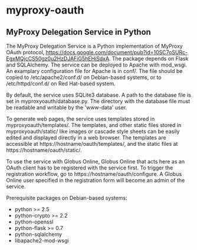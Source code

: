 myproxy-oauth
=============

MyProxy Delegation Service in Python
------------------------------------

The MyProxy Delegation Service is a Python implementation of MyProxy OAuth
protocol, https://docs.google.com/document/pub?id=10SC7oSURc-EgxMQjcCS50gz0u2HzDJAFiG5hEHiSdxA.
The package depends on Flask and SQLAlchemy. The service can be deployed to
Apache with mod_wsgi. An examplary configuration file for Apache is in conf/.
The file should be copied to /etc/apache2/conf.d/ on Debian-based systems, or
to /etc/httpd/conf.d/ on Red Hat-based system.

By default, the service uses SQLite3 database. A path to the database file is set
in myproxyoauth/database.py. The directory with the database file must be
readable and writable by the 'www-data' user.

To generate web pages, the service uses templates stored in
myproxyoauth/templates/. The templates, and other static files stored in
myproxyoauth/static/ like images or cascade style sheets can be easily edited
and displayed directly in a web browser. The templates are accessible at
https://hostname/oauth/templates/, and the static files at https://hostname/oauth/static/.

To use the service with Globus Online, Globus Online that acts here as an OAuth
client has to be registered with the service first. To trigger the registration
workflow, go to https://hostname/oauth/configure. A Globus Online user
specified in the registration form will become an admin of the service.

Prerequisite packages on Debian-based systems:

* python >= 2.5
* python-crypto >= 2.2
* python-openssl
* python-flask >= 0.7
* python-sqlalchemy
* libapache2-mod-wsgi

